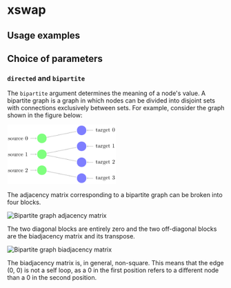 # xswap

## Usage examples

## Choice of parameters

### `directed` and `bipartite`

The `bipartite` argument determines the meaning of a node's value.
A bipartite graph is a graph in which nodes can be divided into disjoint sets with connections exclusively between sets.
For example, consider the graph shown in the figure below:

<img src="docs/img/bipartite_graph.png" alt="Image of bipartite graph" width="50%">

The adjacency matrix corresponding to a bipartite graph can be broken into four blocks.

<img src="https://latex.codecogs.com/gif.latex?A&space;&=&space;\begin{bmatrix}&space;0&space;&&space;B&space;\\&space;B^T&space;&&space;0&space;\end{bmatrix}" title="Bipartite graph adjacency matrix" />

The two diagonal blocks are entirely zero and the two off-diagonal blocks are the biadjacency matrix and its transpose.

<img src="https://latex.codecogs.com/gif.latex?B&space;&=&space;\begin{bmatrix}&space;1&space;&&space;0&space;&&space;0&space;&&space;0&space;\\&space;0&space;&&space;1&space;&&space;1&space;&&space;0&space;\\&space;0&space;&&space;0&space;&&space;0&space;&&space;1&space;\end{bmatrix}" title="Bipartite graph biadjacency matrix" />

The biadjacency matrix is, in general, non-square.
This means that the edge (0, 0) is not a self loop, as a 0 in the first position refers to a different node than a 0 in the second position.
